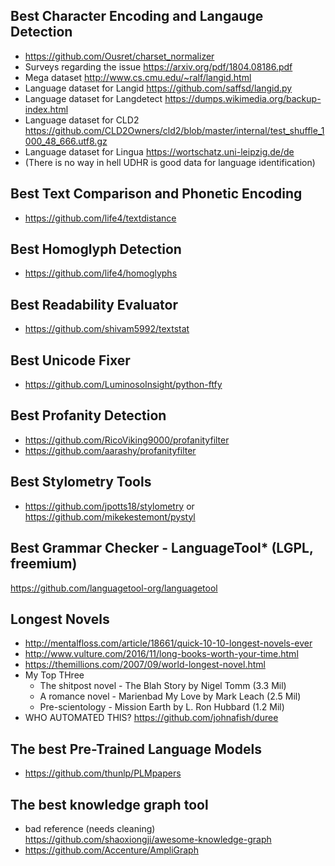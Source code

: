 ## Best Character Encoding and Langauge Detection
- https://github.com/Ousret/charset_normalizer
- Surveys regarding the issue https://arxiv.org/pdf/1804.08186.pdf
- Mega dataset http://www.cs.cmu.edu/~ralf/langid.html
- Language dataset for Langid https://github.com/saffsd/langid.py
- Language dataset for Langdetect https://dumps.wikimedia.org/backup-index.html
- Language dataset for CLD2 https://github.com/CLD2Owners/cld2/blob/master/internal/test_shuffle_1000_48_666.utf8.gz
- Language dataset for Lingua https://wortschatz.uni-leipzig.de/de
- (There is no way in hell UDHR is good data for language identification)

## Best Text Comparison and Phonetic Encoding
- https://github.com/life4/textdistance

## Best Homoglyph Detection
- https://github.com/life4/homoglyphs

## Best Readability Evaluator
- https://github.com/shivam5992/textstat

## Best Unicode Fixer
- https://github.com/LuminosoInsight/python-ftfy

## Best Profanity Detection
- https://github.com/RicoViking9000/profanityfilter
- https://github.com/aarashy/profanityfilter

## Best Stylometry Tools
- https://github.com/jpotts18/stylometry or https://github.com/mikekestemont/pystyl

## Best Grammar Checker - LanguageTool* (LGPL, freemium)
https://github.com/languagetool-org/languagetool

## Longest Novels
- http://mentalfloss.com/article/18661/quick-10-10-longest-novels-ever
- http://www.vulture.com/2016/11/long-books-worth-your-time.html
- https://themillions.com/2007/09/world-longest-novel.html
- My Top THree
  - The shitpost novel - The Blah Story by Nigel Tomm (3.3 Mil)
  - A romance novel - Marienbad My Love by Mark Leach (2.5 Mil)
  - Pre-scientology - Mission Earth by L. Ron Hubbard (1.2 Mil)
- WHO AUTOMATED THIS? https://github.com/johnafish/duree

## The best Pre-Trained Language Models
- https://github.com/thunlp/PLMpapers

## The best knowledge graph tool
- bad reference (needs cleaning) https://github.com/shaoxiongji/awesome-knowledge-graph
- https://github.com/Accenture/AmpliGraph
